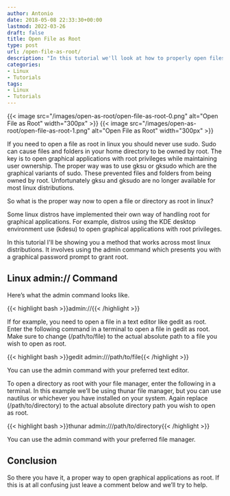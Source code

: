 ```yaml
---
author: Antonio
date: 2018-05-08 22:33:30+00:00
lastmod: 2022-03-26
draft: false
title: Open File as Root
type: post
url: /open-file-as-root/
description: "In this tutorial we'll look at how to properly open files and directories as root in linux. Graphical applications in linux should never be opened with sudo."
categories:
- Linux
- Tutorials
tags:
- Linux
- Tutorials
---
```


{{< image src="/images/open-as-root/open-file-as-root-0.png" alt="Open File as Root" width="300px" >}}
{{< image src="/images/open-as-root/open-file-as-root-1.png" alt="Open File as Root" width="300px" >}}

If you need to open a file as root in linux you should never use sudo. Sudo can cause files and folders in your home directory to be owned by root. The key is to open graphical applications with root privileges while maintaining user ownership. The proper way was to use gksu or gksudo which are the graphical variants of sudo. These prevented files and folders from being owned by root. Unfortunately gksu and gksudo are no longer available for most linux distributions.

<!--more-->

<!--adsense-->

So what is the proper way now to open a file or directory as root in linux?

Some linux distros have implemented their own way of handling root for graphical applications. For example, distros using the KDE desktop environment use (kdesu) to open graphical applications with root privileges.

In this tutorial I'll be showing you a method that works across most linux distributions. It involves using the admin command which presents you with a graphical password prompt to grant root.

## Linux admin:// Command

Here’s what the admin command looks like.

{{< highlight bash >}}admin://{{< /highlight >}}

If for example, you need to open a file in a text editor like gedit as root. Enter the following command in a terminal to open a file in gedit as root. Make sure to change (/path/to/file) to the actual absolute path to a file you wish to open as root.

{{< highlight bash >}}gedit admin:///path/to/file{{< /highlight >}}

You can use the admin command with your preferred text editor.

<!--adsense-->

To open a directory as root with your file manager, enter the following in a terminal. In this example we’ll be using thunar file manager, but you can use nautilus or whichever you have installed on your system. Again replace (/path/to/directory) to the actual absolute directory path you wish to open as root.

{{< highlight bash >}}thunar admin:///path/to/directory{{< /highlight >}}

You can use the admin command with your preferred file manager.

## Conclusion

So there you have it, a proper way to open graphical applications as root. If this is at all confusing just leave a comment below and we’ll try to help.

